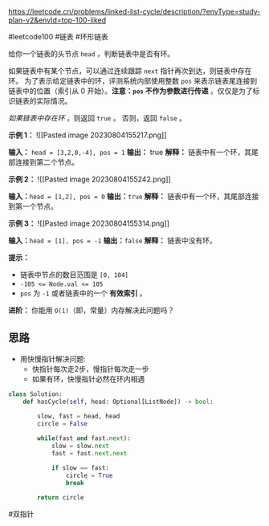 https://leetcode.cn/problems/linked-list-cycle/description/?envType=study-plan-v2&envId=top-100-liked

#leetcode100  #链表 #环形链表

给你一个链表的头节点 `head` ，判断链表中是否有环。

如果链表中有某个节点，可以通过连续跟踪 `next` 指针再次到达，则链表中存在环。 为了表示给定链表中的环，评测系统内部使用整数 `pos` 来表示链表尾连接到链表中的位置（索引从 0 开始）。**注意：`pos` 不作为参数进行传递** 。仅仅是为了标识链表的实际情况。

_如果链表中存在环_ ，则返回 `true` 。 否则，返回 `false` 。

**示例 1：**
![[Pasted image 20230804155217.png]]


**输入：** `head = [3,2,0,-4], pos = 1`
**输出：** true
**解释：** 链表中有一个环，其尾部连接到第二个节点。

**示例 2：**
![[Pasted image 20230804155242.png]]

**输入：**`head = [1,2], pos = 0`
**输出：**`true`
**解释：** 链表中有一个环，其尾部连接到第一个节点。

**示例 3：**
![[Pasted image 20230804155314.png]]

**输入：**`head = [1], pos = -1`
**输出：**`false`
**解释：** 链表中没有环。

**提示：**

- 链表中节点的数目范围是 `[0, 104]`
- `-105 <= Node.val <= 105`
- `pos` 为 `-1` 或者链表中的一个 **有效索引** 。

**进阶：** 你能用 `O(1)`（即，常量）内存解决此问题吗？


## 思路

- 用快慢指针解决问题:
  - 快指针每次走2步，慢指针每次走一步
  - 如果有环，快慢指针必然在环内相遇
```python
class Solution:
    def hasCycle(self, head: Optional[ListNode]) -> bool:
        
        slow, fast = head, head
        circle = False

        while(fast and fast.next):
            slow = slow.next
            fast = fast.next.next

            if slow == fast: 
                circle = True
                break
        
        return circle
```

#双指针 